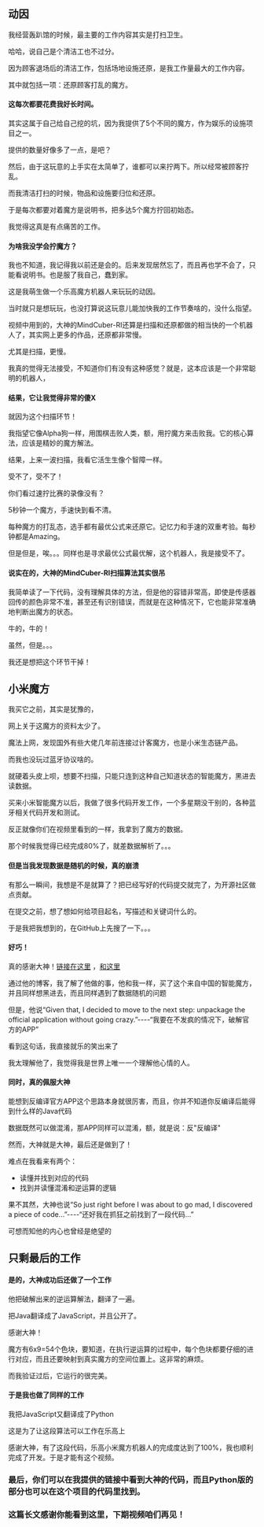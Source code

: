 ## 动因

我经营轰趴馆的时候，最主要的工作内容其实是打扫卫生。

哈哈，说自己是个清洁工也不过分。

因为顾客退场后的清洁工作，包括场地设施还原，是我工作量最大的工作内容。

其中就包括一项：还原顾客打乱的魔方。

#### 这每次都要花费我好长时间。

其实这属于自己给自己挖的坑，因为我提供了5个不同的魔方，作为娱乐的设施项目之一。

提供的数量好像多了一点，是吧？

然后，由于这玩意的上手实在太简单了，谁都可以来拧两下。所以经常被顾客拧乱。

而我清洁打扫的时候，物品和设施要归位和还原。

于是每次都要对着魔方是说明书，把多达5个魔方拧回初始态。

我觉得这真是有点痛苦的工作。

#### 为啥我没学会拧魔方？

我也不知道，我记得我以前还是会的。后来发现居然忘了，而且再也学不会了，只能看说明书。也是服了我自己，蠢到家。

这是我萌生做一个乐高魔方机器人来玩玩的动因。

当时就只是想玩玩，也没打算说这玩意儿能加快我的工作节奏啥的，没什么指望。

视频中用到的，大神的MindCuber-RI还算是扫描和还原都做的相当快的一个机器人了，其实网上更多的作品，还原都非常慢。

尤其是扫描，更慢。

我真的觉得无法接受，不知道你们有没有这种感觉？就是，这本应该是一个非常聪明的机器人，

#### 结果，它让我觉得非常的傻X

就因为这个扫描环节！

我指望它像Alpha狗一样，用围棋击败人类，额，用拧魔方来击败我。它的核心算法，应该是精妙的魔方解法。

结果，上来一波扫描，我看它活生生像个智障一样。

受不了，受不了！

你们看过速拧比赛的录像没有？

5秒钟一个魔方，手速快到看不清。

每种魔方的打乱态，选手都有最优公式来还原它。记忆力和手速的双重考验。每秒钟都是Amazing。

但是但是，唉。。。同样也是寻求最优公式最优解，这个机器人，我是接受不了。

#### 说实在的，大神的MindCuber-RI扫描算法其实很吊

我简单读了一下代码，没有理解具体的方法，但是他的容错非常高，即使是传感器回传的颜色非常不准，甚至还有识别错误，而就是在这种情况下，它也能非常准确地判断出魔方的状态。

牛的，牛的！

虽然，但是。。。

我还是想把这个环节干掉！

## 小米魔方

我买它之前，其实是犹豫的，

网上关于这魔方的资料太少了。

魔法上网，发现国外有些大佬几年前连接过计客魔方，也是小米生态链产品。

而我也没玩过蓝牙协议啥的。

就硬着头皮上呗，想要不扫描，只能只连到这种自己知道状态的智能魔方，黑进去读数据。

买来小米智能魔方以后，我做了很多代码开发工作，一个多星期没干别的，各种蓝牙相关代码开发和测试。

反正就像你们在视频里看到的一样，我拿到了魔方的数据。

那个时候我觉得已经完成80%了，就差数据解析了。。。

#### 但是当我发现数据是随机的时候，真的崩溃

有那么一瞬间，我想是不是就算了？把已经写好的代码提交就完了，为开源社区做点贡献。

在提交之前，想了想如何给项目起名，写描述和关键词什么的。

于是我把我想到的，在GitHub上先搜了一下。。。

#### 好巧！

真的感谢大神！[链接在这里](https://github.com/wachino/xiaomi-mi-smart-rubik-cube) ，[和这里](https://medium.com/@juananclaramunt/xiaomi-mi-smart-rubik-cube-ff5a22549f90)

通过他的博客，我了解了他做的事，他和我一样，买了这个来自中国的智能魔方，并且同样想黑进去，而且同样遇到了数据随机的问题

但是，他说“Given that, I decided to move to the next step: unpackage the official application without going crazy.”----“我要在不发疯的情况下，破解官方的APP”

看到这句话，我直接就乐的笑出来了

我太理解他了，我觉得我是世界上唯一一个理解他心情的人。

#### 同时，真的佩服大神

能想到反编译官方APP这个思路本身就很厉害，而且，你并不知道你反编译后能得到什么样的Java代码

数据既然可以做混淆，那APP同样可以混淆，额，就是说：反"反编译"

然而，大神就是大神，最后还是做到了！

难点在我看来有两个：
- 读懂并找到对应的代码
- 找到并读懂混淆和逆运算的逻辑

果不其然，大神也说“So just right before I was about to go mad, I discovered a piece of code...”----“还好我在抓狂之前找到了一段代码...”

可想而知他的内心也曾经是绝望的

## 只剩最后的工作

#### 是的，大神成功后还做了一个工作

他把破解出来的逆运算解法，翻译了一遍。

把Java翻译成了JavaScript，并且公开了。

感谢大神！

魔方有6x9=54个色块，要知道，在执行逆运算的过程中，每个色块都要仔细的进行对应，而且还要映射到真实魔方的空间位置上。这非常的麻烦。

而我验证过后，它运行的很完美。

#### 于是我也做了同样的工作

我把JavaScript又翻译成了Python

这是为了让这段算法可以工作在乐高上

感谢大神，有了这段代码，乐高小米魔方机器人的完成度达到了100%，我也顺利完成了开发。于是才能有这个视频。

### 最后，你们可以在我提供的链接中看到大神的代码，而且Python版的部分也可以在这个项目的代码里找到。
### 这篇长文感谢你能看到这里，下期视频咱们再见！